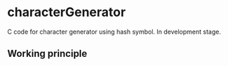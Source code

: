 # characterGenerator

C code for character generator using hash symbol. In development stage.

## Working principle
